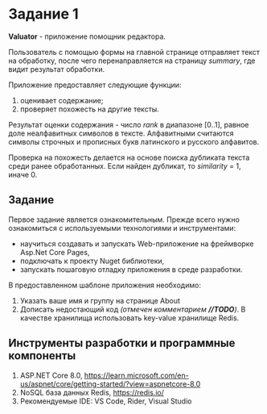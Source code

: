 # Задание 1

**Valuator** - приложение помощник редактора.

Пользователь с помощью формы на главной странице отправляет текст на обработку, после чего перенаправляется на страницу *summary*, где видит результат обработки.

Приложение предоставляет следующие функции:

1. оценивает содержание;
2. проверяет похожесть на другие тексты.

Результат оценки содержания - число *rank* в диапазоне [0..1], равное доле неалфавитных символов в тексте.
Алфавитными считаются символы строчных и прописных букв латинского и русского алфавитов.

Проверка на похожесть делается на основе поиска дубликата текста среди ранее обработанных.
Если найден дубликат, то *similarity* = 1, иначе 0.

## Задание

Первое задание является ознакомительным. Прежде всего нужно ознакомиться с используемыми технологиями и инструментами:
* научиться создавать и запускать Web-приложение на фреймворке Asp.Net Core Pages,
* подключать к проекту Nuget библиотеки,
* запускать пошаговую отладку приложения в среде разработки.


В предоставленном шаблоне приложения необходимо:
1. Указать ваше имя и группу на странице About
2. Дописать недостающий код  *(отмечен комментарием **//TODO**)*. В качестве хранилища использовать key-value хранилище Redis.


## Инструменты разработки и программные компоненты

1. ASP.NET Core 8.0, https://learn.microsoft.com/en-us/aspnet/core/getting-started/?view=aspnetcore-8.0
2. NoSQL база данных Redis, https://redis.io/
3. Рекомендуемые IDE: VS Code, Rider, Visual Studio
